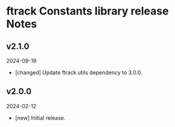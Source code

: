 # ftrack Constants library release Notes

## v2.1.0
2024-09-19

* [changed] Update ftrack utils dependency to 3.0.0.


## v2.0.0
2024-02-12

* [new] Initial release.
